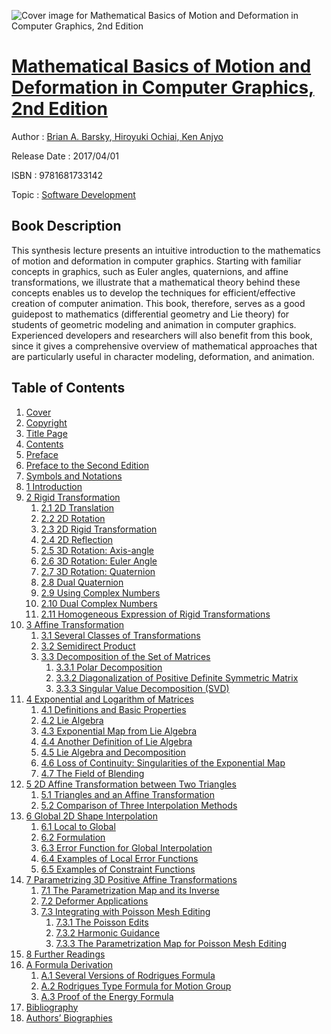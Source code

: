 ![Cover image for Mathematical Basics of Motion and Deformation in Computer Graphics, 2nd Edition](https://imgdetail.ebookreading.net/cover/cover/software_development/EB9781681733142.jpg)

[Mathematical Basics of Motion and Deformation in Computer Graphics, 2nd Edition](https://ebookreading.net/view/book/Mathematical+Basics+of+Motion+and+Deformation+in+Computer+Graphics%2C+2nd+Edition-EB9781681733142_1.html "Mathematical Basics of Motion and Deformation in Computer Graphics, 2nd Edition")
====================================================================================================================

Author : [Brian A. Barsky](https://ebookreading.net/search/author/Brian+A.+Barsky),[ Hiroyuki Ochiai](https://ebookreading.net/search/author/+Hiroyuki+Ochiai),[ Ken Anjyo](https://ebookreading.net/search/author/+Ken+Anjyo)

Release Date : 2017/04/01

ISBN : 9781681733142

Topic : [Software Development](https://ebookreading.net/search/category/software-development)

Book Description
-----------------

This synthesis lecture presents an intuitive introduction to the mathematics of motion and deformation in computer graphics. Starting with familiar concepts in graphics, such as Euler angles, quaternions, and affine transformations, we illustrate that a mathematical theory behind these concepts enables us to develop the techniques for efficient/effective creation of computer animation.
This book, therefore, serves as a good guidepost to mathematics (differential geometry and Lie theory) for students of geometric modeling and animation in computer graphics. Experienced developers and researchers will also benefit from this book, since it gives a comprehensive overview of mathematical approaches that are particularly useful in character modeling, deformation, and animation.
              
Table of Contents
-----------------

1. [Cover](https://ebookreading.net/view/book/Mathematical+Basics+of+Motion+and+Deformation+in+Computer+Graphics%2C+2nd+Edition-EB9781681733142_1.html)
1. [Copyright](https://ebookreading.net/view/book/Mathematical+Basics+of+Motion+and+Deformation+in+Computer+Graphics%2C+2nd+Edition-EB9781681733142_4.html)
1. [Title Page](https://ebookreading.net/view/book/Mathematical+Basics+of+Motion+and+Deformation+in+Computer+Graphics%2C+2nd+Edition-EB9781681733142_5.html)
1. [Contents](https://ebookreading.net/view/book/Mathematical+Basics+of+Motion+and+Deformation+in+Computer+Graphics%2C+2nd+Edition-EB9781681733142_7.html)
1. [Preface](https://ebookreading.net/view/book/Mathematical+Basics+of+Motion+and+Deformation+in+Computer+Graphics%2C+2nd+Edition-EB9781681733142_8.html)
1. [Preface to the Second Edition](https://ebookreading.net/view/book/Mathematical+Basics+of+Motion+and+Deformation+in+Computer+Graphics%2C+2nd+Edition-EB9781681733142_9.html)
1. [Symbols and Notations](https://ebookreading.net/view/book/Mathematical+Basics+of+Motion+and+Deformation+in+Computer+Graphics%2C+2nd+Edition-EB9781681733142_10.html)
1. [1 Introduction](https://ebookreading.net/view/book/Mathematical+Basics+of+Motion+and+Deformation+in+Computer+Graphics%2C+2nd+Edition-EB9781681733142_11.html)
1. [2 Rigid Transformation](https://ebookreading.net/view/book/Mathematical+Basics+of+Motion+and+Deformation+in+Computer+Graphics%2C+2nd+Edition-EB9781681733142_12.html)
    1. [2.1 2D Translation](https://ebookreading.net/view/book/Mathematical+Basics+of+Motion+and+Deformation+in+Computer+Graphics%2C+2nd+Edition-EB9781681733142_12.html#ch2_1)
    1. [2.2 2D Rotation](https://ebookreading.net/view/book/Mathematical+Basics+of+Motion+and+Deformation+in+Computer+Graphics%2C+2nd+Edition-EB9781681733142_12.html#ch2_2)
    1. [2.3 2D Rigid Transformation](https://ebookreading.net/view/book/Mathematical+Basics+of+Motion+and+Deformation+in+Computer+Graphics%2C+2nd+Edition-EB9781681733142_12.html#ch2_3)
    1. [2.4 2D Reflection](https://ebookreading.net/view/book/Mathematical+Basics+of+Motion+and+Deformation+in+Computer+Graphics%2C+2nd+Edition-EB9781681733142_12.html#ch2_4)
    1. [2.5 3D Rotation: Axis-angle](https://ebookreading.net/view/book/Mathematical+Basics+of+Motion+and+Deformation+in+Computer+Graphics%2C+2nd+Edition-EB9781681733142_12.html#ch2_5)
    1. [2.6 3D Rotation: Euler Angle](https://ebookreading.net/view/book/Mathematical+Basics+of+Motion+and+Deformation+in+Computer+Graphics%2C+2nd+Edition-EB9781681733142_12.html#ch2_6)
    1. [2.7 3D Rotation: Quaternion](https://ebookreading.net/view/book/Mathematical+Basics+of+Motion+and+Deformation+in+Computer+Graphics%2C+2nd+Edition-EB9781681733142_12.html#ch2_7)
    1. [2.8 Dual Quaternion](https://ebookreading.net/view/book/Mathematical+Basics+of+Motion+and+Deformation+in+Computer+Graphics%2C+2nd+Edition-EB9781681733142_12.html#ch2_8)
    1. [2.9 Using Complex Numbers](https://ebookreading.net/view/book/Mathematical+Basics+of+Motion+and+Deformation+in+Computer+Graphics%2C+2nd+Edition-EB9781681733142_12.html#ch2_9)
    1. [2.10 Dual Complex Numbers](https://ebookreading.net/view/book/Mathematical+Basics+of+Motion+and+Deformation+in+Computer+Graphics%2C+2nd+Edition-EB9781681733142_12.html#ch2_10)
    1. [2.11 Homogeneous Expression of Rigid Transformations](https://ebookreading.net/view/book/Mathematical+Basics+of+Motion+and+Deformation+in+Computer+Graphics%2C+2nd+Edition-EB9781681733142_12.html#ch2_11)
1. [3 Affine Transformation](https://ebookreading.net/view/book/Mathematical+Basics+of+Motion+and+Deformation+in+Computer+Graphics%2C+2nd+Edition-EB9781681733142_13.html)
    1. [3.1 Several Classes of Transformations](https://ebookreading.net/view/book/Mathematical+Basics+of+Motion+and+Deformation+in+Computer+Graphics%2C+2nd+Edition-EB9781681733142_13.html#ch3_1)
    1. [3.2 Semidirect Product](https://ebookreading.net/view/book/Mathematical+Basics+of+Motion+and+Deformation+in+Computer+Graphics%2C+2nd+Edition-EB9781681733142_13.html#ch3_2)
    1. [3.3 Decomposition of the Set of Matrices](https://ebookreading.net/view/book/Mathematical+Basics+of+Motion+and+Deformation+in+Computer+Graphics%2C+2nd+Edition-EB9781681733142_13.html#ch3_3)
        1. [3.3.1 Polar Decomposition](https://ebookreading.net/view/book/Mathematical+Basics+of+Motion+and+Deformation+in+Computer+Graphics%2C+2nd+Edition-EB9781681733142_13.html#ch3_3_1)
        1. [3.3.2 Diagonalization of Positive Definite Symmetric Matrix](https://ebookreading.net/view/book/Mathematical+Basics+of+Motion+and+Deformation+in+Computer+Graphics%2C+2nd+Edition-EB9781681733142_13.html#ch3_3_2)
        1. [3.3.3 Singular Value Decomposition (SVD)](https://ebookreading.net/view/book/Mathematical+Basics+of+Motion+and+Deformation+in+Computer+Graphics%2C+2nd+Edition-EB9781681733142_13.html#ch3_3_3)
1. [4 Exponential and Logarithm of Matrices](https://ebookreading.net/view/book/Mathematical+Basics+of+Motion+and+Deformation+in+Computer+Graphics%2C+2nd+Edition-EB9781681733142_14.html)
    1. [4.1 Definitions and Basic Properties](https://ebookreading.net/view/book/Mathematical+Basics+of+Motion+and+Deformation+in+Computer+Graphics%2C+2nd+Edition-EB9781681733142_14.html#ch4_1)
    1. [4.2 Lie Algebra](https://ebookreading.net/view/book/Mathematical+Basics+of+Motion+and+Deformation+in+Computer+Graphics%2C+2nd+Edition-EB9781681733142_14.html#ch4_2)
    1. [4.3 Exponential Map from Lie Algebra](https://ebookreading.net/view/book/Mathematical+Basics+of+Motion+and+Deformation+in+Computer+Graphics%2C+2nd+Edition-EB9781681733142_14.html#ch4_3)
    1. [4.4 Another Definition of Lie Algebra](https://ebookreading.net/view/book/Mathematical+Basics+of+Motion+and+Deformation+in+Computer+Graphics%2C+2nd+Edition-EB9781681733142_14.html#ch4_4)
    1. [4.5 Lie Algebra and Decomposition](https://ebookreading.net/view/book/Mathematical+Basics+of+Motion+and+Deformation+in+Computer+Graphics%2C+2nd+Edition-EB9781681733142_14.html#ch4_5)
    1. [4.6 Loss of Continuity: Singularities of the Exponential Map](https://ebookreading.net/view/book/Mathematical+Basics+of+Motion+and+Deformation+in+Computer+Graphics%2C+2nd+Edition-EB9781681733142_14.html#ch4_6)
    1. [4.7 The Field of Blending](https://ebookreading.net/view/book/Mathematical+Basics+of+Motion+and+Deformation+in+Computer+Graphics%2C+2nd+Edition-EB9781681733142_14.html#ch4_7)
1. [5 2D Affine Transformation between Two Triangles](https://ebookreading.net/view/book/Mathematical+Basics+of+Motion+and+Deformation+in+Computer+Graphics%2C+2nd+Edition-EB9781681733142_15.html)
    1. [5.1 Triangles and an Affine Transformation](https://ebookreading.net/view/book/Mathematical+Basics+of+Motion+and+Deformation+in+Computer+Graphics%2C+2nd+Edition-EB9781681733142_15.html#ch5_1)
    1. [5.2 Comparison of Three Interpolation Methods](https://ebookreading.net/view/book/Mathematical+Basics+of+Motion+and+Deformation+in+Computer+Graphics%2C+2nd+Edition-EB9781681733142_15.html#ch5_2)
1. [6 Global 2D Shape Interpolation](https://ebookreading.net/view/book/Mathematical+Basics+of+Motion+and+Deformation+in+Computer+Graphics%2C+2nd+Edition-EB9781681733142_16.html)
    1. [6.1 Local to Global](https://ebookreading.net/view/book/Mathematical+Basics+of+Motion+and+Deformation+in+Computer+Graphics%2C+2nd+Edition-EB9781681733142_16.html#ch6_1)
    1. [6.2 Formulation](https://ebookreading.net/view/book/Mathematical+Basics+of+Motion+and+Deformation+in+Computer+Graphics%2C+2nd+Edition-EB9781681733142_16.html#ch6_2)
    1. [6.3 Error Function for Global Interpolation](https://ebookreading.net/view/book/Mathematical+Basics+of+Motion+and+Deformation+in+Computer+Graphics%2C+2nd+Edition-EB9781681733142_16.html#ch6_3)
    1. [6.4 Examples of Local Error Functions](https://ebookreading.net/view/book/Mathematical+Basics+of+Motion+and+Deformation+in+Computer+Graphics%2C+2nd+Edition-EB9781681733142_16.html#ch6_4)
    1. [6.5 Examples of Constraint Functions](https://ebookreading.net/view/book/Mathematical+Basics+of+Motion+and+Deformation+in+Computer+Graphics%2C+2nd+Edition-EB9781681733142_16.html#ch6_5)
1. [7 Parametrizing 3D Positive Affine Transformations](https://ebookreading.net/view/book/Mathematical+Basics+of+Motion+and+Deformation+in+Computer+Graphics%2C+2nd+Edition-EB9781681733142_17.html)
    1. [7.1 The Parametrization Map and its Inverse](https://ebookreading.net/view/book/Mathematical+Basics+of+Motion+and+Deformation+in+Computer+Graphics%2C+2nd+Edition-EB9781681733142_17.html#ch7_1)
    1. [7.2 Deformer Applications](https://ebookreading.net/view/book/Mathematical+Basics+of+Motion+and+Deformation+in+Computer+Graphics%2C+2nd+Edition-EB9781681733142_17.html#ch7_2)
    1. [7.3 Integrating with Poisson Mesh Editing](https://ebookreading.net/view/book/Mathematical+Basics+of+Motion+and+Deformation+in+Computer+Graphics%2C+2nd+Edition-EB9781681733142_17.html#ch7_3)
        1. [7.3.1 The Poisson Edits](https://ebookreading.net/view/book/Mathematical+Basics+of+Motion+and+Deformation+in+Computer+Graphics%2C+2nd+Edition-EB9781681733142_17.html#ch7_3_1)
        1. [7.3.2 Harmonic Guidance](https://ebookreading.net/view/book/Mathematical+Basics+of+Motion+and+Deformation+in+Computer+Graphics%2C+2nd+Edition-EB9781681733142_17.html#ch7_3_2)
        1. [7.3.3 The Parametrization Map for Poisson Mesh Editing](https://ebookreading.net/view/book/Mathematical+Basics+of+Motion+and+Deformation+in+Computer+Graphics%2C+2nd+Edition-EB9781681733142_17.html#ch7_3_3)
1. [8 Further Readings](https://ebookreading.net/view/book/Mathematical+Basics+of+Motion+and+Deformation+in+Computer+Graphics%2C+2nd+Edition-EB9781681733142_18.html)
1. [A Formula Derivation](https://ebookreading.net/view/book/Mathematical+Basics+of+Motion+and+Deformation+in+Computer+Graphics%2C+2nd+Edition-EB9781681733142_19.html)
    1. [A.1 Several Versions of Rodrigues Formula](https://ebookreading.net/view/book/Mathematical+Basics+of+Motion+and+Deformation+in+Computer+Graphics%2C+2nd+Edition-EB9781681733142_19.html#cha_1)
    1. [A.2 Rodrigues Type Formula for Motion Group](https://ebookreading.net/view/book/Mathematical+Basics+of+Motion+and+Deformation+in+Computer+Graphics%2C+2nd+Edition-EB9781681733142_19.html#cha_2)
    1. [A.3 Proof of the Energy Formula](https://ebookreading.net/view/book/Mathematical+Basics+of+Motion+and+Deformation+in+Computer+Graphics%2C+2nd+Edition-EB9781681733142_19.html#cha_3)
1. [Bibliography](https://ebookreading.net/view/book/Mathematical+Basics+of+Motion+and+Deformation+in+Computer+Graphics%2C+2nd+Edition-EB9781681733142_20.html)
1. [Authors’ Biographies](https://ebookreading.net/view/book/Mathematical+Basics+of+Motion+and+Deformation+in+Computer+Graphics%2C+2nd+Edition-EB9781681733142_21.html)
